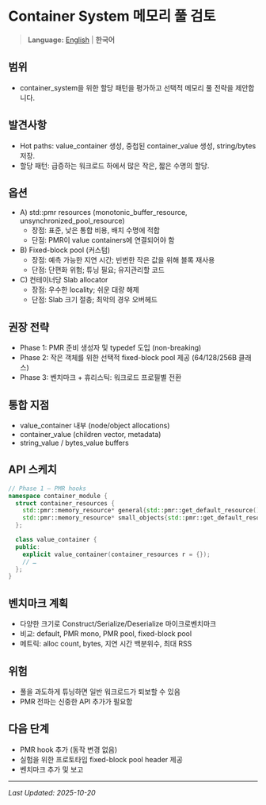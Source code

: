 # Container System 메모리 풀 검토

> **Language:** [English](MEMORY_POOL_REVIEW.md) | **한국어**

## 범위

- container_system을 위한 할당 패턴을 평가하고 선택적 메모리 풀 전략을 제안합니다.

## 발견사항

- Hot paths: value_container 생성, 중첩된 container_value 생성, string/bytes 저장.
- 할당 패턴: 급증하는 워크로드 하에서 많은 작은, 짧은 수명의 할당.

## 옵션

- A) std::pmr resources (monotonic_buffer_resource, unsynchronized_pool_resource)
  - 장점: 표준, 낮은 통합 비용, 배치 수명에 적합
  - 단점: PMR이 value containers에 연결되어야 함
- B) Fixed-block pool (커스텀)
  - 장점: 예측 가능한 지연 시간; 빈번한 작은 값을 위해 블록 재사용
  - 단점: 단편화 위험; 튜닝 필요; 유지관리할 코드
- C) 컨테이너당 Slab allocator
  - 장점: 우수한 locality; 쉬운 대량 해제
  - 단점: Slab 크기 절충; 최악의 경우 오버헤드

## 권장 전략

- Phase 1: PMR 준비 생성자 및 typedef 도입 (non-breaking)
- Phase 2: 작은 객체를 위한 선택적 fixed-block pool 제공 (64/128/256B 클래스)
- Phase 3: 벤치마크 + 휴리스틱: 워크로드 프로필별 전환

## 통합 지점

- value_container 내부 (node/object allocations)
- container_value (children vector, metadata)
- string_value / bytes_value buffers

## API 스케치

```cpp
// Phase 1 – PMR hooks
namespace container_module {
  struct container_resources {
    std::pmr::memory_resource* general{std::pmr::get_default_resource()};
    std::pmr::memory_resource* small_objects{std::pmr::get_default_resource()};
  };

  class value_container {
  public:
    explicit value_container(container_resources r = {});
    // …
  };
}
```

## 벤치마크 계획

- 다양한 크기로 Construct/Serialize/Deserialize 마이크로벤치마크
- 비교: default, PMR mono, PMR pool, fixed-block pool
- 메트릭: alloc count, bytes, 지연 시간 백분위수, 최대 RSS

## 위험

- 풀을 과도하게 튜닝하면 일반 워크로드가 퇴보할 수 있음
- PMR 전파는 신중한 API 추가가 필요함

## 다음 단계

- PMR hook 추가 (동작 변경 없음)
- 실험을 위한 프로토타입 fixed-block pool header 제공
- 벤치마크 추가 및 보고

---

*Last Updated: 2025-10-20*
